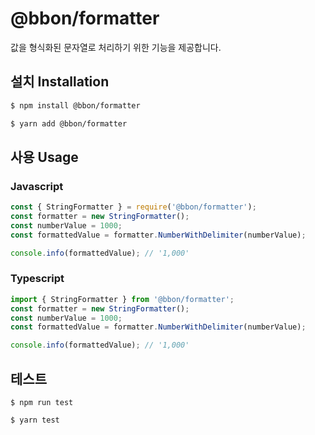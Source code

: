 # @bbon/formatter

값을 형식화된 문자열로 처리하기 위한 기능을 제공합니다.

## 설치 Installation

```sh
$ npm install @bbon/formatter
```

```sh
$ yarn add @bbon/formatter
```

## 사용 Usage

### Javascript

```javascript
const { StringFormatter } = require('@bbon/formatter');
const formatter = new StringFormatter();
const numberValue = 1000;
const formattedValue = formatter.NumberWithDelimiter(numberValue);

console.info(formattedValue); // '1,000'
```

### Typescript

```typescript
import { StringFormatter } from '@bbon/formatter';
const formatter = new StringFormatter();
const numberValue = 1000;
const formattedValue = formatter.NumberWithDelimiter(numberValue);

console.info(formattedValue); // '1,000'
```

## 테스트

```
$ npm run test
```

```
$ yarn test
```
